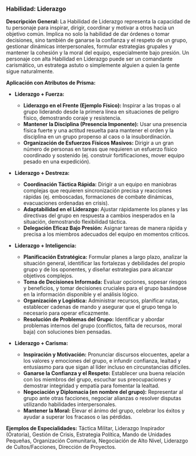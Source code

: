 ### Habilidad: Liderazgo

**Descripción General:**
La Habilidad de Liderazgo representa la capacidad de tu personaje para inspirar, dirigir, coordinar y motivar a otros hacia un objetivo común. Implica no solo la habilidad de dar órdenes o tomar decisiones, sino también de ganarse la confianza y el respeto de un grupo, gestionar dinámicas interpersonales, formular estrategias grupales y mantener la cohesión y la moral del equipo, especialmente bajo presión. Un personaje con alta Habilidad en Liderazgo puede ser un comandante carismático, un estratega astuto o simplemente alguien a quien la gente sigue naturalmente.

**Aplicación con Atributos de Prisma:**

*   **Liderazgo + Fuerza:**
    *   **Liderazgo en el Frente (Ejemplo Físico):** Inspirar a las tropas o al grupo liderando desde la primera línea en situaciones de peligro físico, demostrando coraje y resistencia.
    *   **Mantener la Disciplina (Presencia Imponente):** Usar una presencia física fuerte y una actitud resuelta para mantener el orden y la disciplina en un grupo propenso al caos o la insubordinación.
    *   **Organización de Esfuerzos Físicos Masivos:** Dirigir a un gran número de personas en tareas que requieren un esfuerzo físico coordinado y sostenido (ej. construir fortificaciones, mover equipo pesado en una expedición).

*   **Liderazgo + Destreza:**
    *   **Coordinación Táctica Rápida:** Dirigir a un equipo en maniobras complejas que requieren sincronización precisa y reacciones rápidas (ej. emboscadas, formaciones de combate dinámicas, evacuaciones ordenadas en crisis).
    *   **Adaptabilidad en el Liderazgo:** Ajustar rápidamente los planes y las directivas del grupo en respuesta a cambios inesperados en la situación, demostrando flexibilidad táctica.
    *   **Delegación Eficaz Bajo Presión:** Asignar tareas de manera rápida y precisa a los miembros adecuados del equipo en momentos críticos.

*   **Liderazgo + Inteligencia:**
    *   **Planificación Estratégica:** Formular planes a largo plazo, analizar la situación general, identificar las fortalezas y debilidades del propio grupo y de los oponentes, y diseñar estrategias para alcanzar objetivos complejos.
    *   **Toma de Decisiones Informada:** Evaluar opciones, sopesar riesgos y beneficios, y tomar decisiones cruciales para el grupo basándose en la información disponible y el análisis lógico.
    *   **Organización y Logística:** Administrar recursos, planificar rutas, establecer cadenas de mando y asegurar que el grupo tenga lo necesario para operar eficazmente.
    *   **Resolución de Problemas del Grupo:** Identificar y abordar problemas internos del grupo (conflictos, falta de recursos, moral baja) con soluciones bien pensadas.

*   **Liderazgo + Carisma:**
    *   **Inspiración y Motivación:** Pronunciar discursos elocuentes, apelar a los valores y emociones del grupo, e infundir confianza, lealtad y entusiasmo para que sigan al líder incluso en circunstancias difíciles.
    *   **Ganarse la Confianza y el Respeto:** Establecer una buena relación con los miembros del grupo, escuchar sus preocupaciones y demostrar integridad y empatía para fomentar la lealtad.
    *   **Negociación y Diplomacia (en nombre del grupo):** Representar al grupo ante otras facciones, negociar alianzas o resolver disputas utilizando habilidades interpersonales.
    *   **Mantener la Moral:** Elevar el ánimo del grupo, celebrar los éxitos y ayudar a superar los fracasos o las pérdidas.

**Ejemplos de Especialidades:**
Táctica Militar, Liderazgo Inspirador (Oratoria), Gestión de Crisis, Estrategia Política, Mando de Unidades Pequeñas, Organización Comunitaria, Negociación de Alto Nivel, Liderazgo de Cultos/Facciones, Dirección de Proyectos.
